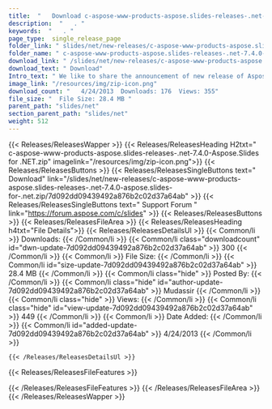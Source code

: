 ```yaml
---
title:  "   Download c-aspose-www-products-aspose.slides-releases-.net-7.4.0-Aspose.Slides for .NET.zip " 
description:  "   . " 
keywords:  "   . " 
page_type:  single_release_page
folder_link: " slides/net/new-releases/c-aspose-www-products-aspose.slides-releases-.net-7.4.0-aspose.slides-for-.net.zip/"
folder_name: " c-aspose-www-products-aspose.slides-releases-.net-7.4.0-Aspose.Slides for .NET.zip"
download_link: " /slides/net/new-releases/c-aspose-www-products-aspose.slides-releases-.net-7.4.0-aspose.slides-for-.net.zip/7d092dd09439492a876b2c02d37a64ab"
download_text: " Download"
Intro_text: " We like to share the announcement of new release of Aspose.Slides for .NET. The ..."
image_link: "/resources/img/zip-icon.png"
download_count: "   4/24/2013  Downloads: 176  Views: 355"
file_size: "  File Size: 28.4 MB "
parent_path: "slides/net"
section_parent_path: "slides/net"
weight: 512
---
```




{{< Releases/ReleasesWapper >}}
  {{< Releases/ReleasesHeading H2txt=" c-aspose-www-products-aspose.slides-releases-.net-7.4.0-Aspose.Slides for .NET.zip" imagelink="/resources/img/zip-icon.png">}}
  {{< Releases/ReleasesButtons >}}
    {{< Releases/ReleasesSingleButtons text=" Download" link="/slides/net/new-releases/c-aspose-www-products-aspose.slides-releases-.net-7.4.0-aspose.slides-for-.net.zip/7d092dd09439492a876b2c02d37a64ab" >}}
    {{< Releases/ReleasesSingleButtons text=" Support Forum " link="https://forum.aspose.com/c/slides" >}}
  {{< Releases/ReleasesButtons >}}
  {{< Releases/ReleasesFileArea >}}
    {{< Releases/ReleasesHeading h4txt="File Details">}}
    {{< Releases/ReleasesDetailsUl >}}
            {{< Common/li  >}} Downloads: {{< /Common/li >}} 
      {{< Common/li class="downloadcount" id="dwn-update-7d092dd09439492a876b2c02d37a64ab" >}} 300 {{< /Common/li >}} 
      {{< Common/li  >}} File Size: {{< /Common/li >}} 
      {{< Common/li id="size-update-7d092dd09439492a876b2c02d37a64ab" >}} 28.4 MB {{< /Common/li >}} 
      {{< Common/li  class="hide" >}} Posted By: {{< /Common/li >}} 
      {{< Common/li class="hide" id="author-update-7d092dd09439492a876b2c02d37a64ab" >}} Mudassir {{< /Common/li >}} 
      {{< Common/li class="hide"  >}} Views: {{< /Common/li >}} 
      {{< Common/li class="hide" id="view-update-7d092dd09439492a876b2c02d37a64ab" >}} 449 {{< /Common/li >}} 
      {{< Common/li  >}} Date Added: {{< /Common/li >}} 
      {{< Common/li id="added-update-7d092dd09439492a876b2c02d37a64ab" >}} 4/24/2013 {{< /Common/li >}} 

    {{< /Releases/ReleasesDetailsUl >}}

  {{< Releases/ReleasesFileFeatures >}}
      
  {{< /Releases/ReleasesFileFeatures >}}
 {{< /Releases/ReleasesFileArea >}}
{{< /Releases/ReleasesWapper >}}
